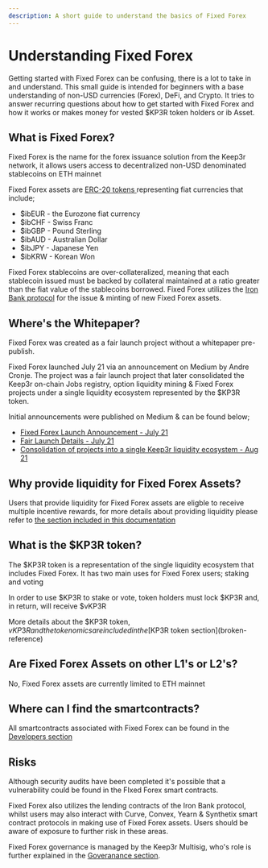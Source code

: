 ```yaml
---
description: A short guide to understand the basics of Fixed Forex
---
```


# Understanding Fixed Forex

Getting started with Fixed Forex can be confusing, there is a lot to take in and understand. This small guide is intended for beginners with a base understanding of non-USD currencies (Forex), DeFi, and Crypto. It tries to answer recurring questions about how to get started with Fixed Forex and how it works or makes money for vested $KP3R token holders or ib Asset.

## What is Fixed Forex?

Fixed Forex is the name for the forex issuance solution from the Keep3r network, it allows users access to decentralized non-USD denominated stablecoins on ETH mainnet&#x20;

Fixed Forex assets are [ERC-20 tokens ](https://ethereum.org/en/developers/docs/standards/tokens/erc-20/)representing fiat currencies that include;

* $ibEUR - the Eurozone fiat currency
* $ibCHF - Swiss Franc
* $ibGBP - Pound Sterling
* $ibAUD - Australian Dollar
* $ibJPY - Japanese Yen
* $ibKRW - Korean Won

Fixed Forex stablecoins are over-collateralized, meaning that each stablecoin issued must be backed by collateral maintained at a ratio greater than the fiat value of the stablecoins borrowed. Fixed Forex utilizes the [Iron Bank protocol](https://app.ib.xyz/markets/Ethereum) for the issue & minting of new Fixed Forex assets.

## Where's the Whitepaper?

Fixed Forex was created as a fair launch project without a whitepaper pre-publish.

Fixed Forex launched July 21 via an announcement on Medium by Andre Cronje. The project was a fair launch project that later consolidated the Keep3r on-chain Jobs registry, option liquidity mining & Fixed Forex projects under a single liquidity ecosystem represented by the $KP3R token.

Initial announcements were published on Medium & can be found below;

* [Fixed Forex Launch Announcement - July 21](https://andrecronje.medium.com/introducing-fixed-forex-usd-eur-zar-ypy-cny-etc-e668b931a884)
* [Fair Launch Details - July 21](https://andrecronje.medium.com/fair-launches-decentralized-collaboration-and-fixed-forex-ab327a2e4fc4)
* [Consolidation of projects into a single Keep3r liquidity ecosystem - Aug 21](https://andrecronje.medium.com/keep3r-expansion-and-consolidation-6b7d1d7ca30e)

## Why provide liquidity for Fixed Forex Assets?

Users that provide liquidity for Fixed Forex assets are eligble to receive multiple incentive rewards, for more details about providing liquidity please refer to [the section included in this documentation](understanding-fixed-forex.md#why-provide-liquidity-for-ib-assets)

## What is the $KP3R token?

The $KP3R token is a representation of the single liquidity ecosystem that includes Fixed Forex. It has two main uses for Fixed Forex users; staking and voting

In order to use $KP3R to stake or vote, token holders must lock $KP3R and, in return, will receive $vKP3R

More details about the $KP3R token, $vKP3R and the tokenomics are included in the [$KP3R token section](broken-reference)

## Are Fixed Forex Assets on other L1's or L2's?

No, Fixed Forex assets are currently limited to ETH mainnet

## Where can I find the smartcontracts?

All smartcontracts associated with Fixed Forex can be found in the [Developers section](broken-reference)

## Risks

Although security audits have been completed it's possible that a vulnerability could be found in the FIxed Forex smart contracts.

Fixed Forex also utilizes the lending contracts of the Iron Bank protocol, whilst users may also interact with Curve, Convex, Yearn & Synthetix smart contract protocols in making use of Fixed Forex assets. Users should be aware of exposure to further risk in these areas.

Fixed Forex governance is managed by the Keep3r Multisig, who's role is further explained in the [Goveranance section](broken-reference).
